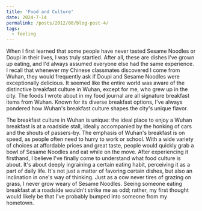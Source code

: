 ```yaml
---
title: 'Food and Culture'
date: 2024-7-14
permalink: /posts/2012/08/blog-post-4/
tags:
  - feeling
---
```


When I first learned that some people have never tasted Sesame Noodles or Doupi  in their lives, I was truly startled. After all, these are dishes I've grown up eating, and I'd always assumed everyone else had the same experience. I recall that whenever my Chinese classmates discovered I come from Wuhan, they would frequently ask if Doupi and Sesame Noodles were exceptionally delicious. It seemed like the entire world was aware of the distinctive breakfast culture in Wuhan, except for me, who grew up in the city. The foods I wrote about in my food journal are all signature breakfast items from Wuhan. Known for its diverse breakfast options, I've always pondered how Wuhan's breakfast culture shapes the city's unique flavor. 

The breakfast culture in Wuhan is unique: the ideal place to enjoy a Wuhan breakfast is at a roadside stall, ideally accompanied by the honking of cars and the shouts of passers-by. The emphasis of Wuhan's breakfast is on speed, as people often need to hurry to work or school. With a wide variety of choices at affordable prices and great taste, people would quickly grab a bowl of Sesame Noodles and eat while on the move. After experiencing it firsthand, I believe I've finally come to understand what food culture is about. It's about deeply ingraining a certain eating habit, perceiving it as a part of daily life. It's not just a matter of favoring certain dishes, but also an inclination in one's way of thinking. Just as a cow never tires of grazing on grass, I never grow weary of Sesame Noodles. Seeing someone eating breakfast at a roadside wouldn't strike me as odd; rather, my first thought would likely be that I've probably bumped into someone from my hometown. 
